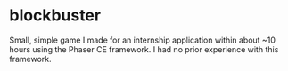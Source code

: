 # blockbuster
Small, simple game I made for an internship application within about ~10 hours using the Phaser CE framework. I had no prior experience with this framework.

